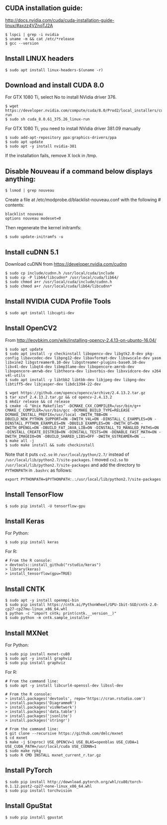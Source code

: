 ## CUDA installation guide:
http://docs.nvidia.com/cuda/cuda-installation-guide-linux/#axzz4VZnqTJ2A
```
$ lspci | grep -i nvidia
$ uname -m && cat /etc/*release
$ gcc --version
```

## Install LINUX headers
```
$ sudo apt install linux-headers-$(uname -r)
```

## Download and install CUDA 8.0
For GTX 1080 Ti, select No to install NVidia driver 376.
```
$ wget https://developer.nvidia.com/compute/cuda/8.0/Prod2/local_installers/cuda_8.0.61_375.26_linux-run
$ sudo sh cuda_8.0.61_375.26_linux-run
```

For GTX 1080 Ti, you need to install NVidia driver 381.09 manually
```
$ sudo add-apt-repository ppa:graphics-drivers/ppa
$ sudo apt update
$ sudo apt -y install nvidia-381
```

If the installation fails, remove X lock in /tmp.

## Disable Nouveau if a command below displays anything:
```
$ lsmod | grep nouveau
```

Create a file at /etc/modprobe.d/blacklist-nouveau.conf with the following # contents:
```
blacklist nouveau
options nouveau modeset=0
```
Then regenerate the kernel initramfs:
```
$ sudo update-initramfs -u
```

## Install cuDNN 5.1
Download cuDNN from https://developer.nvidia.com/cudnn
```
$ sudo cp include/cudnn.h /usr/local/cuda/include
$ sudo cp -P lib64/libcudnn* /usr/local/cuda/lib64/
$ sudo chmod a+r /usr/local/cuda/include/cudnn.h
$ sudo chmod a+r /usr/local/cuda/lib64/libcudnn*
```

## Install NVIDIA CUDA Profile Tools
```
$ sudo apt install libcupti-dev
```

## Install OpenCV2
From http://leoybkim.com/wiki/installing-opencv-2.4.13-on-ubunto-16.04/
```
$ sudo apt update
$ sudo apt install -y checkinstall libopencv-dev libgtk2.0-dev pkg-config libavcodec-dev libpng12-dev libavformat-dev libswscale-dev yasm libxine2 libgstreamer0.10-dev libgstreamer-plugins-base0.10-dev libv4l-dev libqt4-dev libmp3lame-dev libopencore-amrnb-dev libopencore-amrwb-dev libtheora-dev libvorbis-dev libxvidcore-dev x264 v4l-utils
$ sudo apt install -y libtbb2 libtbb-dev libjpeg-dev libpng-dev libtiff5-dev libjasper-dev libdc1394-22-dev

$ wget https://github.com/opencv/opencv/archive/2.4.13.2.tar.gz
$ tar xzvf 2.4.13.2.tar.gz && cd opencv-2.4.13.2
$ mkdir release && cd release
$ cmake -G "Unix Makefiles" -DCMAKE_CXX_COMPILER=/usr/bin/g++ CMAKE_C_COMPILER=/usr/bin/gcc -DCMAKE_BUILD_TYPE=RELEASE -DCMAKE_INSTALL_PREFIX=/usr/local -DWITH_TBB=ON -DBUILD_NEW_PYTHON_SUPPORT=ON -DWITH_V4L=ON -DINSTALL_C_EXAMPLES=ON -DINSTALL_PYTHON_EXAMPLES=ON -DBUILD_EXAMPLES=ON -DWITH_QT=ON -DWITH_OPENGL=ON -DBUILD_FAT_JAVA_LIB=ON -DINSTALL_TO_MANGLED_PATHS=ON -DINSTALL_CREATE_DISTRIB=ON -DINSTALL_TESTS=ON -DENABLE_FAST_MATH=ON -DWITH_IMAGEIO=ON -DBUILD_SHARED_LIBS=OFF -DWITH_GSTREAMER=ON ..
$ make all -j
$ sudo make install && sudo checkinstall
```
Note that it puts `cv2.so` in `/usr/local/python/2.7/` instead of `/usr/local/lib/python2.7/site-packages`. I moved `cv2.so` to `/usr/local/lib/python2.7/site-packages` and add the directory to `PYTHONPATH` in `.bashrc` as follows:
```
export PYTHONPATH=$PYTHONPATH:.:/usr/local/lib/python2.7/site-packages
```
## Install TensorFlow
```
$ sudo pip install -U tensorflow-gpu
```

## Install Keras
For Python:
```
$ sudo pip install keras
```

For R:
```
# From the R console:
> devtools::install_github("rstudio/keras")
> library(keras)
> install_tensorflow(gpu=TRUE)
```

## Install CNTK
```
$ sudo apt -y install openmpi-bin
$ sudo pip install https://cntk.ai/PythonWheel/GPU-1bit-SGD/cntk-2.0-cp27-cp27mu-linux_x86_64.whl
$ python -c "import cntk; print(cntk.__version__)"
$ sudo python -m cntk.sample_installer
```

## Install MXNet
For Python:
```
$ sudo pip install mxnet-cu80
$ sudo apt -y install graphviz
$ sudo pip install graphviz
```

For R:
```
# From the command line:
$ sudo apt -y install libcurl4-openssl-dev libssl-dev

# From the R console:
> install.packages('devtools', repo='https://cran.rstudio.com')
> install.packages('DiagrammeR')
> install.packages('visNetwork')
> install.packages('data.table')
> install.packages('jsonlite')
> install.packages('stringr')

# From the command line:
$ git clone --recursive https://github.com/dmlc/mxnet
$ cd mxnet
$ make -j $(nproc) USE_OPENCV=1 USE_BLAS=openblas USE_CUDA=1 USE_CUDA_PATH=/usr/local/cuda USE_CUDNN=1
$ sudo make rpkg
$ sudo R CMD INSTALL mxnet_current_r.tar.gz
```

## Install PyTorch
```
$ sudo pip install http://download.pytorch.org/whl/cu80/torch-0.1.12.post2-cp27-none-linux_x86_64.whl 
$ sudo pip install torchvision
```

## Install GpuStat
```
$ sudo pip install gpustat
```

